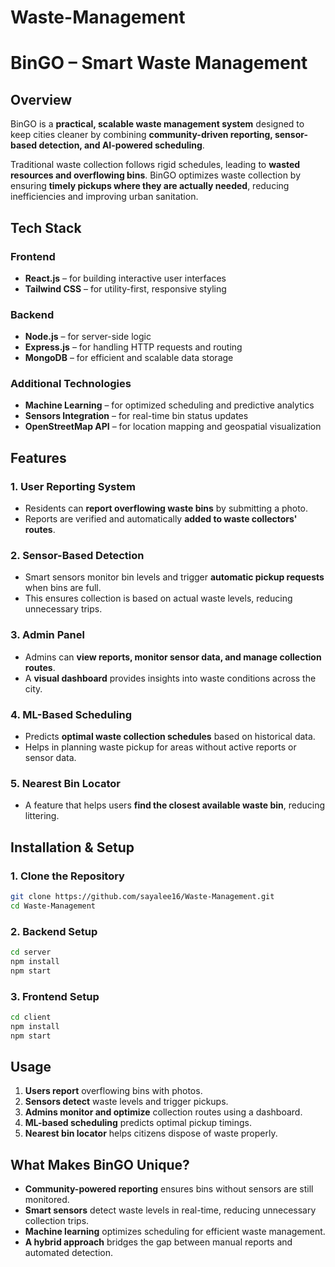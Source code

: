 # Waste-Management

# BinGO – Smart Waste Management  

## Overview  
BinGO is a **practical, scalable waste management system** designed to keep cities cleaner by combining **community-driven reporting, sensor-based detection, and AI-powered scheduling**.  

Traditional waste collection follows rigid schedules, leading to **wasted resources and overflowing bins**. BinGO optimizes waste collection by ensuring **timely pickups where they are actually needed**, reducing inefficiencies and improving urban sanitation.  

## Tech Stack

### Frontend  
- **React.js** – for building interactive user interfaces  
- **Tailwind CSS** – for utility-first, responsive styling  

### Backend  
- **Node.js** – for server-side logic  
- **Express.js** – for handling HTTP requests and routing  
- **MongoDB** – for efficient and scalable data storage  

### Additional Technologies  
- **Machine Learning** – for optimized scheduling and predictive analytics  
- **Sensors Integration** – for real-time bin status updates  
- **OpenStreetMap API** – for location mapping and geospatial visualization  

## Features  
### 1. **User Reporting System**  
   - Residents can **report overflowing waste bins** by submitting a photo.  
   - Reports are verified and automatically **added to waste collectors' routes**.  

### 2. **Sensor-Based Detection**  
   - Smart sensors monitor bin levels and trigger **automatic pickup requests** when bins are full.  
   - This ensures collection is based on actual waste levels, reducing unnecessary trips.  

### 3. **Admin Panel**  
   - Admins can **view reports, monitor sensor data, and manage collection routes**.  
   - A **visual dashboard** provides insights into waste conditions across the city.  

### 4. **ML-Based Scheduling**  
   - Predicts **optimal waste collection schedules** based on historical data.  
   - Helps in planning waste pickup for areas without active reports or sensor data.  

### 5. **Nearest Bin Locator**  
   - A feature that helps users **find the closest available waste bin**, reducing littering.  

## Installation & Setup  
### 1. Clone the Repository  
```sh
git clone https://github.com/sayalee16/Waste-Management.git  
cd Waste-Management  
```

### 2. Backend Setup  
```sh
cd server  
npm install  
npm start  
```

### 3. Frontend Setup  
```sh
cd client  
npm install  
npm start  
```

## Usage  
1. **Users report** overflowing bins with photos.  
2. **Sensors detect** waste levels and trigger pickups.  
3. **Admins monitor and optimize** collection routes using a dashboard.  
4. **ML-based scheduling** predicts optimal pickup timings.  
5. **Nearest bin locator** helps citizens dispose of waste properly.  

## What Makes BinGO Unique?  
- **Community-powered reporting** ensures bins without sensors are still monitored.  
- **Smart sensors** detect waste levels in real-time, reducing unnecessary collection trips.  
- **Machine learning** optimizes scheduling for efficient waste management.  
- **A hybrid approach** bridges the gap between manual reports and automated detection.  


